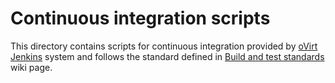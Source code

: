 # Continuous integration scripts

This directory contains scripts for continuous integration provided by
[oVirt Jenkins](http://jenkins.ovirt.org/) system and follows the
standard defined in [Build and test
standards](http://www.ovirt.org/CI/Build_and_test_standards) wiki page.
